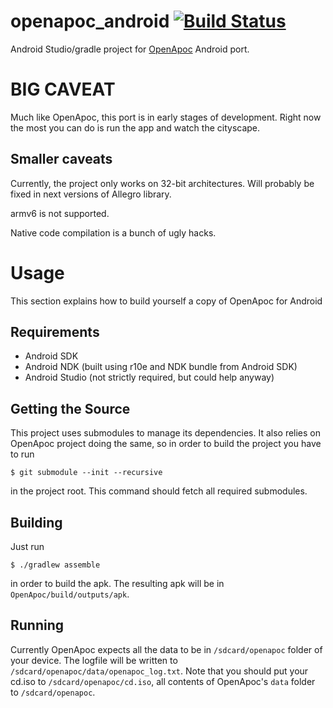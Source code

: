 # openapoc_android [![Build Status](https://travis-ci.org/sfalexrog/openapoc_android.svg?branch=master)](https://travis-ci.org/sfalexrog/openapoc_android)
Android Studio/gradle project for [OpenApoc](https://github.com/pmprog/OpenApoc) Android port.

# BIG CAVEAT

Much like OpenApoc, this port is in early stages of development. Right now the most you can do is run the app and watch the cityscape.

## Smaller caveats

Currently, the project only works on 32-bit architectures. Will probably be fixed in next versions of Allegro library.

armv6 is not supported.

Native code compilation is a bunch of ugly hacks.

# Usage

This section explains how to build yourself a copy of OpenApoc for Android

## Requirements

 - Android SDK
 - Android NDK (built using r10e and NDK bundle from Android SDK)
 - Android Studio (not strictly required, but could help anyway)

## Getting the Source

This project uses submodules to manage its dependencies. It also relies on OpenApoc project doing the same, so in order to build the project you have to run

    $ git submodule --init --recursive

in the project root. This command should fetch all required submodules.

## Building

Just run

    $ ./gradlew assemble

in order to build the apk. The resulting apk will be in `OpenApoc/build/outputs/apk`.

## Running

Currently OpenApoc expects all the data to be in `/sdcard/openapoc` folder of your device. The logfile will be written to `/sdcard/openapoc/data/openapoc_log.txt`. Note that you should put your cd.iso to `/sdcard/openapoc/cd.iso`, all contents of OpenApoc's `data` folder to `/sdcard/openapoc`.
